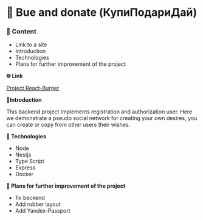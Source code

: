# 🎒 Bue and donate (КупиПодариДай)

### 📜 Content
* Link to a site
* Introduction
* Technologies
* Plans for further improvement of the project

**🌐 Link**

[Project React-Burger](https://buy.and.donate.nomoredomains.xyz/)

**📙Introduction**

This backend project implements registration and authorization
user. Here we demonstrate a pseudo social network for creating your own desires, you can
create or copy from other users their wishes.

**🦾 Technologies**

* Node
* Nestjs
* Type Script
* Express
* Docker

**🧠 Plans for further improvement of the project**

* fix beckend
* Add rubber layout
* Add Yandex-Passport

